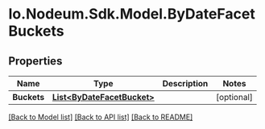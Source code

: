 # Io.Nodeum.Sdk.Model.ByDateFacetBuckets
## Properties

Name | Type | Description | Notes
------------ | ------------- | ------------- | -------------
**Buckets** | [**List&lt;ByDateFacetBucket&gt;**](ByDateFacetBucket.md) |  | [optional] 

[[Back to Model list]](../README.md#documentation-for-models) [[Back to API list]](../README.md#documentation-for-api-endpoints) [[Back to README]](../README.md)

